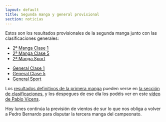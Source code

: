 ```yaml
---
layout: default
title: Segunda manga y general provisional
section: noticias
---
```


Estos son los resultados provisionales de la segunda manga junto con las clasificaciones generales:
<ul>
        <li><a href="clasificaciones/Manga2clase1.html">2ª Manga Clase 1</a></li>
        <li><a href="clasificaciones/Manga2-Clase5.html">2ª Manga Clase 5</a></li>
        <li><a href="clasificaciones/Manga2clasesport.html">2ª Manga Sport</a></li>
</ul>
<ul>
        <li><a href="clasificaciones/General-clase1_dia2.html">General Clase 1</a></li>
        <li><a href="clasificaciones/General-Clase5_dia2.html">General Clase 5</a></li>
        <li><a href="clasificaciones/General-Clasesport_dia2.html">General Sport</a></li>
</ul>

Los [resultados definitivos de la primera manga](clasificacion.html) pueden verse en [la sección de clasificaciones](clasificacion.html), y los despegues de ese día los podéis ver en este [vídeo de Pablo Vicens](http://youtu.be/si3hperpzoY).

Hoy lunes continúa la previsión de vientos de sur lo que nos obliga a volver a Pedro Bernardo para disputar la tercera manga del campeonato.


